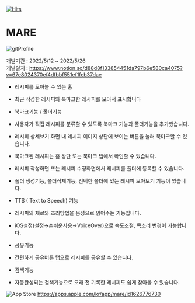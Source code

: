 [![Hits](https://hits.seeyoufarm.com/api/count/incr/badge.svg?url=https%3A%2F%2Fgithub.com%2Ffinleykim%2FMARE.git&count_bg=%2379C83D&title_bg=%23555555&icon=&icon_color=%23E7E7E7&title=hits&edge_flat=false)](https://hits.seeyoufarm.com)   

# MARE   
![gitProfile](https://user-images.githubusercontent.com/99194814/177531526-a0f7ab3f-0c9e-4c10-8c17-8b3d7be22739.png)
   
개발기간 : 2022/5/12 ~ 2022/5/26   
개발일지 : <https://www.notion.so/d88d8f133854451da797b6e580ca4075?v=67e8024370ef4dfbbf551ef1feb37dae>   
   

* 레시피를 모아볼 수 있는 홈   
 * 최근 작성한 레시피와 북마크한 레시피를 모아서 표시합니다   
   
* 북마크기능 / 폴더기능   
 * 사용자가 직접 레시피를 분류할 수 있도록 북마크 기능과 폴더기능을 추가했습니다.   
 * 레시피 상세보기 화면 내 레시피 이미지 상단에 보이는 버튼을 눌러 북마크할 수 있습니다.   
 * 북마크된 레시피는 홈 상단 또는 북마크 탭에서 확인할 수 있습니다.   
 * 레시피 작성화면 또는 레시피 수정화면에서 레시피를 폴더에 등록할 수 있습니다.   
 * 폴더 생성기능, 폴더삭제기능, 선택한 폴더에 있는 레시피 모아보기 기능이 있습니다.    
        
* TTS ( Text to Speech) 기능   
 * 레시피의 재료와 조리방법을 음성으로 읽어주는 기능입니다.   
 * iOS설정(설정→손쉬운사용→VoiceOver)으로 속도조절, 목소리 변경이 가능합니다.   
    
* 공유기능   
 * 간편하게 공유버튼 탭으로 레시피를 공유할 수 있습니다.   
   
* 검색기능   
 * 자동완성되는 검색기능으로 오래 전 기록한 레시피도 쉽게 찾아볼 수 있습니다.   

![App Store](https://img.shields.io/badge/App_Store-0D96F6?style=for-the-badge&logo=app-store&logoColor=white)
https://apps.apple.com/kr/app/mare/id1626776730   
